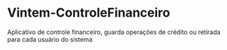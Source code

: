 # Vintem-ControleFinanceiro
Aplicativo de controle financeiro, guarda operações de crédito ou retirada para cada usuário do sistema
